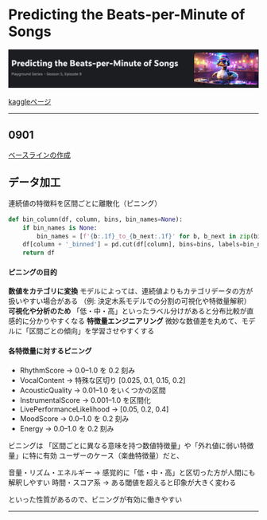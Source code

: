 # Predicting the Beats-per-Minute of Songs
![image](https://github.com/kaneda05/kaggle_Playground-Series/blob/main/png/02_Predicting%20the%20Beats-per-Minute%20of%20Songs.png)



[kaggleページ](https://www.kaggle.com/competitions/playground-series-s5e9)

---

## 0901

[ベースラインの作成]()

## データ加工
連続値の特徴料を区間ごとに離散化（ピニング）
```python
def bin_column(df, column, bins, bin_names=None):
    if bin_names is None:
        bin_names = [f'{b:.1f}_to_{b_next:.1f}' for b, b_next in zip(bins[:-1], bins[1:])]
    df[column + '_binned'] = pd.cut(df[column], bins=bins, labels=bin_names, include_lowest=True)
    return df
```
#### ピニングの目的
**数値をカテゴリに変換**
モデルによっては、連続値よりもカテゴリデータの方が扱いやすい場合がある
（例: 決定木系モデルでの分割の可視化や特徴量解釈）
**可視化や分析のため**
「低・中・高」といったラベル分けがあると分布比較が直感的に分かりやすくなる
**特徴量エンジニアリング**
微妙な数値差を丸めて、モデルに「区間ごとの傾向」を学習させやすくする

#### 各特徴量に対するピニング
- RhythmScore → 0.0–1.0 を 0.2 刻み
- VocalContent → 特殊な区切り [0.025, 0.1, 0.15, 0.2]
- AcousticQuality → 0.01–1.0 をいくつかの区間
- InstrumentalScore → 0.001–1.0 を区間化
- LivePerformanceLikelihood → [0.05, 0.2, 0.4]
- MoodScore → 0.0–1.0 を 0.2 刻み
- Energy → 0.0–1.0 を 0.2 刻み

ビニングは 「区間ごとに異なる意味を持つ数値特徴量」や「外れ値に弱い特徴量」に特に有効
ユーザーのケース（楽曲特徴量）だと、

音量・リズム・エネルギー → 感覚的に「低・中・高」と区切った方が人間にも解釈しやすい
時間・スコア系 → ある閾値を超えると印象が大きく変わる

といった性質があるので、ビニングが有効に働きやすい

---